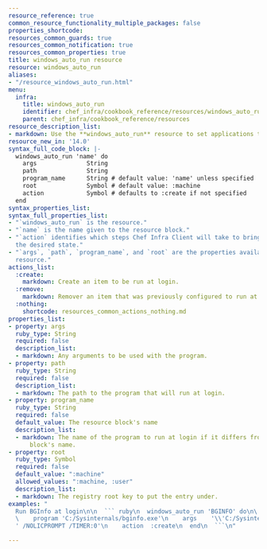 ```yaml
---
resource_reference: true
common_resource_functionality_multiple_packages: false
properties_shortcode: 
resources_common_guards: true
resources_common_notification: true
resources_common_properties: true
title: windows_auto_run resource
resource: windows_auto_run
aliases:
- "/resource_windows_auto_run.html"
menu:
  infra:
    title: windows_auto_run
    identifier: chef_infra/cookbook_reference/resources/windows_auto_run windows_auto_run
    parent: chef_infra/cookbook_reference/resources
resource_description_list:
- markdown: Use the **windows_auto_run** resource to set applications to run at login.
resource_new_in: '14.0'
syntax_full_code_block: |-
  windows_auto_run 'name' do
    args              String
    path              String
    program_name      String # default value: 'name' unless specified
    root              Symbol # default value: :machine
    action            Symbol # defaults to :create if not specified
  end
syntax_properties_list: 
syntax_full_properties_list:
- "`windows_auto_run` is the resource."
- "`name` is the name given to the resource block."
- "`action` identifies which steps Chef Infra Client will take to bring the node into
  the desired state."
- "`args`, `path`, `program_name`, and `root` are the properties available to this
  resource."
actions_list:
  :create:
    markdown: Create an item to be run at login.
  :remove:
    markdown: Remover an item that was previously configured to run at login.
  :nothing:
    shortcode: resources_common_actions_nothing.md
properties_list:
- property: args
  ruby_type: String
  required: false
  description_list:
  - markdown: Any arguments to be used with the program.
- property: path
  ruby_type: String
  required: false
  description_list:
  - markdown: The path to the program that will run at login.
- property: program_name
  ruby_type: String
  required: false
  default_value: The resource block's name
  description_list:
  - markdown: The name of the program to run at login if it differs from the resource
      block's name.
- property: root
  ruby_type: Symbol
  required: false
  default_value: ":machine"
  allowed_values: ":machine, :user"
  description_list:
  - markdown: The registry root key to put the entry under.
examples: "
  Run BGInfo at login\n\n  ``` ruby\n  windows_auto_run 'BGINFO' do\n\
  \    program 'C:/Sysinternals/bginfo.exe'\n    args    '\\'C:/Sysinternals/Config.bgi\\\
  ' /NOLICPROMPT /TIMER:0'\n    action  :create\n  end\n  ```\n"

---
```

